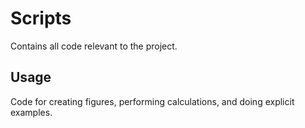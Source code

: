 # Scripts
Contains all code relevant to the project.

## Usage
Code for creating figures, performing calculations, and doing explicit examples.